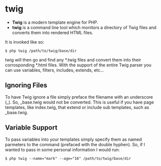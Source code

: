 twig
====

* **Twig** is a modern template engine for PHP.
* **twig** is a command line tool which monitors a directory of Twig files and converts them into rendered HTML files.

It is invoked like so:
    
    $ php twig /path/to/twig/base/dir

twig will then go and find any *.twig files and convert them into their corrosponding *.html files. With the support of the entire Twig parser you can use variables, filters, includes, extends, etc…

Ignoring Files
--------------
To have Twig ignore a file simply preface the filename with an underscore (_). So, _base.twig would not be converted. This is useful if you have page templates, like index.twig, that extend or include sub templates, such as _base.twig.

Variable Support
----------------
To pass variables into your templates simply specify them as named parmeters to the command (prefaced with the double hyphen). So, if I wanted to pass in some personal information I would run:

    $ php twig --name="mark" --age="16" /path/to/twig/base/dir